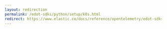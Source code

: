 ```yaml
---
layout: redirection
permalink: /edot-sdks/python/setup/k8s.html
redirect: https://www.elastic.co/docs/reference/opentelemetry/edot-sdks/python/setup/k8s
---
```

